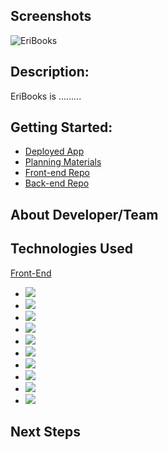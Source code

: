 ## Screenshots
![EriBooks](https://i.imgur.com/HKzE7xw.png)
## Description:

EriBooks is .........

## Getting Started:

- [Deployed App](https://eribooks.netlify.app/)
- [Planning Materials](https://trello.com/b/GfqzVCrN/eribooks)
- [Front-end Repo](https://github.com/jamieahmed/eribooks-front-end)
- [Back-end Repo](https://github.com/jamieahmed/eribooks-back-end)

## About Developer/Team

## Technologies Used

[Front-End]()

- ![](https://img.shields.io/badge/-HTML5-E34F26?style=flat-square&logo=html5&logoColor=white)
- ![](https://img.shields.io/badge/-CSS3-1572B6?style=flat-square&logo=css3)
- ![](https://img.shields.io/badge/-JavaScript-F7DF1E?style=flat-square&logo=javascript&logoColor=black)
- ![](https://img.shields.io/badge/-React-61DAFB?style=flat-square&logo=React&logoColor=black)
- ![](https://img.shields.io/badge/-MUI-007FFF?style=flat-square&for-the-basge&logo=mui&logoColor=white)
- ![](https://img.shields.io/badge/-Font%20Awesome-61DAFB?style=flat-square&logo=font-awesome&logoColor=white)
- ![](https://img.shields.io/badge/-NodeJS-339933?style=flat-square&logo=Node.js&logoColor=white)
- ![](https://img.shields.io/badge/-Express-404D59?style=flat-square&for-the-badge&logo=express)
- ![](https://img.shields.io/badge/-MongoDB-47A248?style=flat-square&logo=mongodb&logoColor=white)
- ![](https://img.shields.io/badge/-Figma-F24E1E?style=flat-square&logo=figma&logoColor=white)

## Next Steps

